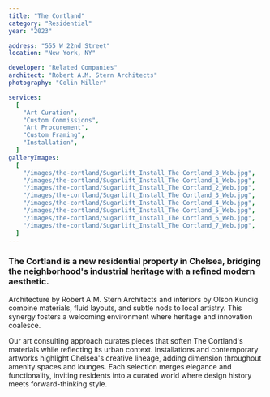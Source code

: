 ```yaml
---
title: "The Cortland"
category: "Residential"
year: "2023"

address: "555 W 22nd Street"
location: "New York, NY"

developer: "Related Companies"
architect: "Robert A.M. Stern Architects"
photography: "Colin Miller"

services:
  [
    "Art Curation",
    "Custom Commissions",
    "Art Procurement",
    "Custom Framing",
    "Installation",
  ]
galleryImages:
  [
    "/images/the-cortland/Sugarlift_Install_The Cortland_8_Web.jpg",
    "/images/the-cortland/Sugarlift_Install_The Cortland_1_Web.jpg",
    "/images/the-cortland/Sugarlift_Install_The Cortland_2_Web.jpg",
    "/images/the-cortland/Sugarlift_Install_The Cortland_3_Web.jpg",
    "/images/the-cortland/Sugarlift_Install_The Cortland_4_Web.jpg",
    "/images/the-cortland/Sugarlift_Install_The Cortland_5_Web.jpg",
    "/images/the-cortland/Sugarlift_Install_The Cortland_6_Web.jpg",
    "/images/the-cortland/Sugarlift_Install_The Cortland_7_Web.jpg",
  ]
---
```


### The Cortland is a new residential property in Chelsea, bridging the neighborhood's industrial heritage with a refined modern aesthetic.

Architecture by Robert A.M. Stern Architects and interiors by Olson Kundig combine materials, fluid layouts, and subtle nods to local artistry. This synergy fosters a welcoming environment where heritage and innovation coalesce.

Our art consulting approach curates pieces that soften The Cortland's materials while reflecting its urban context. Installations and contemporary artworks highlight Chelsea's creative lineage, adding dimension throughout amenity spaces and lounges. Each selection merges elegance and functionality, inviting residents into a curated world where design history meets forward-thinking style.

